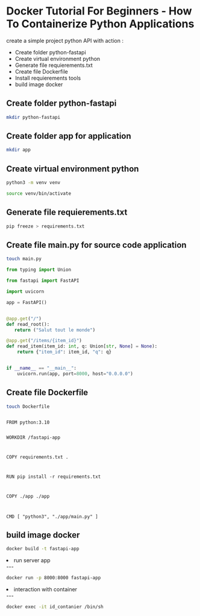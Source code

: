 Docker Tutorial For Beginners - How To Containerize Python Applications
===
create a simple project python API with action :
<ul>

<li>Create folder python-fastapi</li>
<li>Create virtual environment python </li>
<li>Generate file requierements.txt</li>
<li>Create file Dockerfile </li>
<li>Install requierements tools</li>
<li>build image docker</li>
</ul>

Create folder python-fastapi
---

```bash
mkdir python-fastapi
```

Create folder app for application
---

```bash
mkdir app
```

Create virtual environment python
---

```bash
python3 -m venv venv

source venv/bin/activate
```

Generate file requierements.txt
---

```bash
pip freeze > requirements.txt
```

Create file main.py for source code application
---

```bash
touch main.py
```

```python
from typing import Union

from fastapi import FastAPI

import uvicorn

app = FastAPI()


@app.get("/")
def read_root():
   return ("Salut tout le monde")

@app.get("/items/{item_id}")
def read_item(item_id: int, q: Union[str, None] = None):
    return {"item_id": item_id, "q": q}


if __name__ == "__main__":
    uvicorn.run(app, port=8000, host="0.0.0.0")
```


Create file Dockerfile
---

```bash
touch Dockerfile
```

<code>
FROM python:3.10

WORKDIR /fastapi-app

COPY requirements.txt .

RUN pip install -r requirements.txt

COPY ./app ./app

CMD [ "python3", "./app/main.py" ]
</code>




build image docker
---

```bash
docker build -t fastapi-app
```


<li>run server app</li>
---

```bash
docker run -p 8000:8000 fastapi-app
```


<li>interaction with container</li>
---

```bash
docker exec -it id_contanier /bin/sh
```